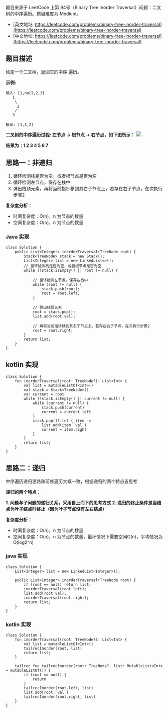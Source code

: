 题目来源于 LeetCode 上第 94号（Binary Tree Inorder Traversal）问题：二叉树的中序遍历。题目难度为 Medium。

* [英文地址: https://leetcode.com/problems/binary-tree-inorder-traversal](https://leetcode.com/problems/binary-tree-inorder-traversal)
* [中文地址: https://leetcode.com/problems/binary-tree-inorder-traversal](https://leetcode.com/problems/binary-tree-inorder-traversal)

## 题目描述
 
给定一个二叉树，返回它的中序 遍历。
 
**示例:**
  
```
输入: [1,null,2,3]
   1
    \
     2
    /
   3

输出: [1,3,2]
```

 **二叉树的中序遍历过程: 左节点 -> 根节点 -> 右节点，如下图所示：**
 ![](http://cdn.51git.cn/2020-04-18-二叉树.png)

**结果为：1 2 3 4 5 6 7**

## 思路一：非递归
 
1. 循环检测栈是否为空，或者根节点是否为空
2. 循环检测左节点，保存在栈中
3. 弹出栈顶元素，再将当前指针移到其右子节点上，若存在右子节点，在次执行步骤2

**复杂度分析：**

* 时间复杂度：O(n)，n 为节点的数量
* 空间复杂度：O(n)，n 为节点的数量

### Java 实现

```
class Solution {
    public List<Integer> inorderTraversal(TreeNode root) {
        Stack<TreeNode> stack = new Stack();
        List<Integer> list = new LinkedList<>();
        // 循环检测栈是否为空，或者根节点是否为空
        while (!stack.isEmpty() || root != null) {

            // 循环检测左节点，保存在栈中
            while (root != null) {
                stack.push(root);
                root = root.left;
            }

            // 弹出栈顶元素
            root = stack.pop();
            list.add(root.val);

            // 再将当前指针移到其右子节点上，若存在右子节点，在次执行步骤2
            root = root.right;
        }
        return list;
    }
}
```

## kotlin 实现

```
class Solution {
    fun inorderTraversal(root: TreeNode?): List<Int> {
        val list = mutableListOf<Int>()
        val stack = Stack<TreeNode>()
        var current = root
        while (!stack.isEmpty() || current != null) {
            while (current != null) {
                stack.push(current)
                current = current.left
            }
            stack.pop()?.let { item ->
                list.add(item.`val`)
                current = item.right
            }
        }
        return list;
    }
}
```

## 思路二：递归

中序遍历递归思路和前序遍历大概一致，根据递归的两个特点去思考

**递归的两个特点：**

**1. 问题与子问题的递归关系，采用自上而下的思考方式**
**2. 递归的终止条件是当结点为叶子结点时终止（因为叶子节点没有左右结点）**

**复杂度分析：**

* 时间复杂度：O(n)，n 为节点的数量
* 空间复杂度：O(n)，n 为节点的数量，最坏情况下需要空间O(n)，平均情况为O(log2^n)

### java 实现

```
class Solution {
    List<Integer> list = new LinkedList<Integer>();

    public List<Integer> inorderTraversal(TreeNode root) {
        if (root == null) return list;
        inorderTraversal(root.left);
        list.add(root.val);
        inorderTraversal(root.right);
        return list;
    }
}
```

### kotlin 实现

```
class Solution {
    fun inorderTraversal(root: TreeNode?): List<Int> {
        val list = mutableListOf<Int>()
        tailrecInorder(root, list)
        return list;
    }

    tailrec fun tailrecInorder(root: TreeNode?, list: MutableList<Int> = mutableListOf()) {
        if (root == null) {
            return
        }
        tailrecInorder(root.left, list)
        list.add(root.`val`)
        tailrecInorder(root.right, list)
    }
}
```


